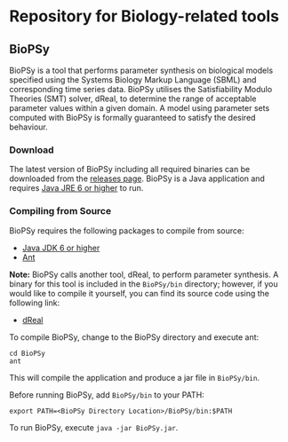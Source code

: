 Repository for Biology-related tools
=======

BioPSy
---------
BioPSy is a tool that performs parameter synthesis on biological models specified using the Systems Biology Markup Language (SBML) and corresponding time series data.  BioPSy utilises the Satisfiability Modulo Theories (SMT) solver, dReal, to determine the range of acceptable parameter values within a given domain.  A model using parameter sets computed with BioPSy is formally guaranteed to satisfy the desired behaviour.

### Download

The latest version of BioPSy including all required binaries can be downloaded from the [releases page](https://github.com/dreal/biology/releases).  BioPSy is a Java application and requires [Java JRE 6 or higher](https://www.java.com) to run.

### Compiling from Source

BioPSy requires the following packages to compile from source:

- [Java JDK 6 or higher](http://www.oracle.com/technetwork/java/javase/downloads/index.html)
- [Ant](http://ant.apache.org/)

**Note:** BioPSy calls another tool, dReal, to perform parameter synthesis.  A binary for this tool is included in the `BioPSy/bin` directory; however, if you would like to compile it yourself, you can find its source code using the following link:

- [dReal](https://github.com/dreal/dreal)

To compile BioPSy, change to the BioPSy directory and execute ant:

```
cd BioPSy
ant
```

This will compile the application and produce a jar file in `BioPSy/bin`.

Before running BioPSy, add `BioPSy/bin` to your PATH:

```
export PATH=<BioPSy Directory Location>/BioPSy/bin:$PATH
```

To run BioPSy, execute `java -jar BioPSy.jar`.
